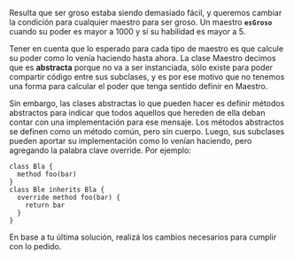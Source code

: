 Resulta que ser groso estaba siendo demasiado fácil, y queremos cambiar la condición para cualquier maestro para ser groso. Un maestro **`esGroso`** cuando su poder es mayor a 1000 y si su habilidad es mayor a 5. 

Tener en cuenta que lo esperado para cada tipo de maestro es que calcule su poder como lo venía haciendo hasta ahora. La clase Maestro decimos que es **abstracta** porque no va a ser instanciada, sólo existe para poder compartir código entre sus subclases, y es por ese motivo que no tenemos una forma para calcular el poder que tenga sentido definir en Maestro.

Sin embargo, las clases abstractas lo que pueden hacer es definir métodos abstractos para indicar que todos aquellos que hereden de ella deban contar con una implementación para ese mensaje. Los métodos abstractos se definen como un método común, pero sin cuerpo. Luego, sus subclases pueden aportar su implementación como lo venían haciendo, pero agregando la palabra clave override. Por ejemplo:

```
class Bla {
  method foo(bar)
}
class Ble inherits Bla {
  override method foo(bar) {
    return bar
  }
}
```

En base a tu última solución, realizá los cambios necesarios para cumplir con lo pedido.
